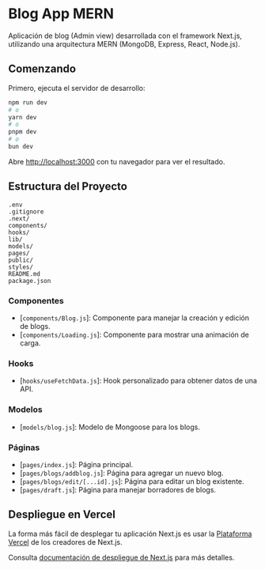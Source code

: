 # Blog App MERN

Aplicación de blog (Admin view) desarrollada con el framework Next.js, utilizando una arquitectura MERN (MongoDB, Express, React, Node.js).

## Comenzando

Primero, ejecuta el servidor de desarrollo:

```bash
npm run dev
# o
yarn dev
# o
pnpm dev
# o
bun dev
```

Abre [http://localhost:3000](http://localhost:3000) con tu navegador para ver el resultado.

## Estructura del Proyecto

```plaintext
.env
.gitignore
.next/
components/
hooks/
lib/
models/
pages/
public/
styles/
README.md
package.json
```

### Componentes

- [`components/Blog.js`]: Componente para manejar la creación y edición de blogs.
- [`components/Loading.js`]: Componente para mostrar una animación de carga.

### Hooks

- [`hooks/useFetchData.js`]: Hook personalizado para obtener datos de una API.

### Modelos

- [`models/blog.js`]: Modelo de Mongoose para los blogs.

### Páginas

- [`pages/index.js`]: Página principal.
- [`pages/blogs/addblog.js`]: Página para agregar un nuevo blog.
- [`pages/blogs/edit/[...id].js`]: Página para editar un blog existente.
- [`pages/draft.js`]: Página para manejar borradores de blogs.

## Despliegue en Vercel

La forma más fácil de desplegar tu aplicación Next.js es usar la [Plataforma Vercel](https://vercel.com/new?utm_medium=default-template&filter=next.js&utm_source=create-next-app&utm_campaign=create-next-app-readme) de los creadores de Next.js.

Consulta [documentación de despliegue de Next.js](https://nextjs.org/docs/deployment) para más detalles.
